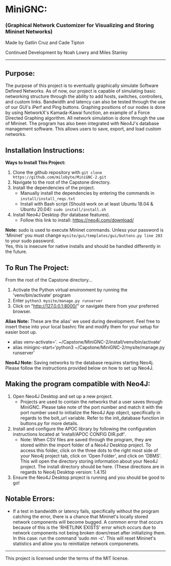 # MiniGNC:  
### (**G**raphical **N**etwork **C**ustomizer for Visualizing and Storing Mininet Networks)

Made by Gatlin Cruz and Cade Tipton 

Continued Development by Noah Lowry and Miles Stanley

---

## Purpose:
The purpose of this project is to eventually graphically simulate Software Defined Networks. As of now, our project is capable of simulating basic networking structure through the ability to add hosts, switches, controllers, and custom links. Bandwidth and latency can also be tested through the use of our GUI's iPerf and Ping buttons. Graphing positions of our nodes is done by using NetworkX's Kamada-Kawai function, an example of a Force Directed Graphing algorithm. All network simulation is done through the use of Mininet. The program has also been integrated with Neo4J's database management software. This allows users to save, export, and load custom networks.
 
## Installation Instructions:
**Ways to Install This Project:**
1. Clone the github repository with `git clone https://github.com/milobyte/MiniGNC-2.git`
2. Navigate to the root of the Capstone directory.
3. Install the dependencies of the project.
   - Manually install the dependencies by entering the commands in `install/install_reqs.txt`
   - Install with Bash script (Should work on at least Ubuntu 18.04 & Ubuntu 20.04): `sudo install/install.sh`
4. Install Neo4J Desktop (for database features).
   - Follow this link to install: https://neo4j.com/download/

**Note:** sudo is used to execute Mininet commands. Unless your password is 'Mininet'
you must change `mysite/gui/templates/gui/buttons.py line 283` to your sudo password.  
Yes, this is insecure for native installs and should be handled differently in the future.

## To Run The Project:
From the root of the Capstone directory...  
1. Activate the Python virtual environment by running the 'venv/bin/activate' program
2. Enter `python3 mysite/manage.py runserver`
3. Click on "http://127.0.0.1:8000/" or navigate there from your preferred browser.  

**Alias Note:** These are the alias' we used during development. Feel free to insert these into your local bashrc file and modify them for your setup for easier boot up.  
 - alias venv-activate='. ~/Capstone/MiniGNC-2/install/venv/bin/activate'
 - alias minignc-start='python3 ~/Capstone/MiniGNC-2/mysite/manage.py runserver'


**Neo4J Note:** Saving networks to the database requires starting Neo4j. Please follow the instructions provided below on how to set up Neo4J.

## Making the program compatible with Neo4J:
1. Open Neo4J Desktop and set up a new project.
   - Projects are used to contain the networks that a user saves through MiniGNC. Please take note of the port number and match it with the port number used to initialize the Neo4J App object, specifically in regards to the bolt_url variable. Refer to the init_database function in buttons.py for more details. 
2. Install and configure the APOC library by following the configuration instructions located at 'install/APOC CONFIG DIR.pdf'. 
   - Note: When CSV files are saved through the program, they are stored within the import folder of a Neo4J Desktop project. To access this folder, click on the three dots to the right most side of your Neo4j project tab, click on 'Open Folder', and click on 'DBMS'. This will open the directory storing information about your Neo4J project. The install directory should be here. (These directions are in regards to Neo4j Desktop version: 1.4.15)
3. Ensure the Neo4J Desktop project is running and you should be good to go!

## Notable Errors:
 - If a test in bandwidth or latency fails, specifically without the program catching the error, there is a chance that Mininet's locally stored network components will become bugged. A common error that occurs because of this is the 'RHETLINK EXISTS' error which occurs due to network components not being broken down/reset after initializing them. In this case: run the command 'sudo mn -c'. This will reset Mininet's statistics and allow you to reinitialize network componenets. 
---

This project is licensed under the terms of the MIT license.

